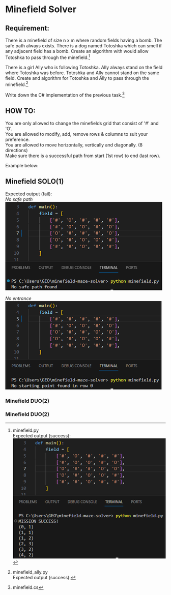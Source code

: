 # Minefield Solver  
  
## Requirement:  
  
There is a minefield of size n x m where random fields having a bomb. The safe path always exists. There is a dog named 
Totoshka which can smell if any adjacent field has a bomb. Create an algorithm with would allow Totoshka to pass 
through the minefield.[^1]  
  
There is a girl Ally who is following Totoshka. Ally always stand on the field where Totoshka was before. Totoshka and 
Ally cannot stand on the same field. Create and algorithm for Totoshka and Ally to pass through the minefield.[^2]  
  
Write down the C# implementation of the previous task.[^3]

## HOW TO:  
  
You are only allowed to change the minefields grid that consist of '#' and 'O'.  
You are allowed to modify, add, remove rows & columns to suit your preference.  
You are allowed to move horizontally, vertically and diagonally. (8 directions)  
Make sure there is a successful path from start (1st row) to end (last row).  

Example below:  

## Minefield SOLO(1)
[^1]: minefield.py  
Expected output (success):  
![Alt text](image.png)

Expected output (fail):  
_No safe path_  
![Alt text](image-2.png)  
  
_No entrance_  
![Alt text](image-1.png)

  
### Minefield DUO(2)
[^2]: minefield_ally.py  
Expected output (success):  
  
### Minefield DUO(2)
[^3]: minefield.cs



